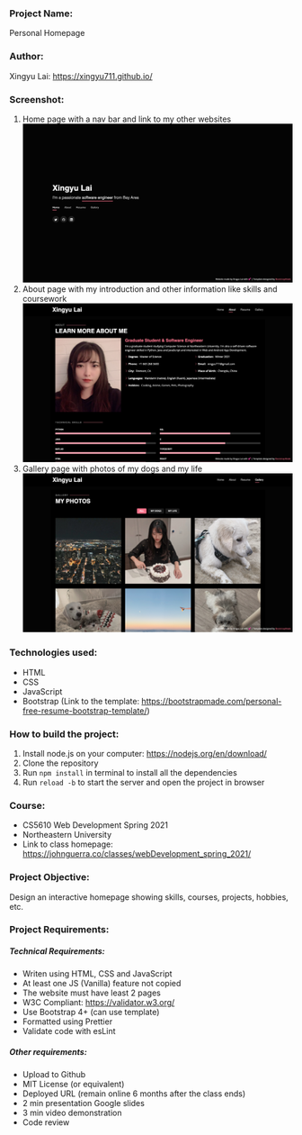 ### Project Name:

Personal Homepage

### Author:

Xingyu Lai: https://xingyu711.github.io/

### Screenshot:

1. Home page with a nav bar and link to my other websites
   ![Home page](img/screenshots/homepage.png)
2. About page with my introduction and other information like skills and coursework
   ![About page](img/screenshots/about-page.png)
3. Gallery page with photos of my dogs and my life
   ![About page](img/screenshots/gallery-page.png)

### Technologies used:

- HTML
- CSS
- JavaScript
- Bootstrap (Link to the template: https://bootstrapmade.com/personal-free-resume-bootstrap-template/)

### How to build the project:

1. Install node.js on your computer: https://nodejs.org/en/download/
2. Clone the repository
3. Run `npm install` in terminal to install all the dependencies
4. Run `reload -b` to start the server and open the project in browser

### Course:

- CS5610 Web Development Spring 2021
- Northeastern University
- Link to class homepage: https://johnguerra.co/classes/webDevelopment_spring_2021/

### Project Objective:

Design an interactive homepage showing skills, courses, projects, hobbies, etc.

### Project Requirements:

##### Technical Requirements:

- Writen using HTML, CSS and JavaScript
- At least one JS (Vanilla) feature not copied
- The website must have least 2 pages
- W3C Compliant: https://validator.w3.org/
- Use Bootstrap 4+ (can use template)
- Formatted using Prettier
- Validate code with esLint

##### Other requirements:

- Upload to Github
- MIT License (or equivalent)
- Deployed URL (remain online 6 months after the class ends)
- 2 min presentation Google slides
- 3 min video demonstration
- Code review
